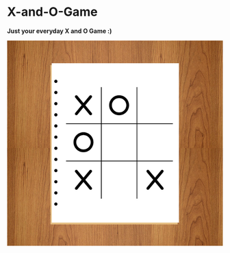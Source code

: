 # X-and-O-Game
**Just your everyday X and O Game :)**
<!-- ![Image of X and O Game](./img/x-and-o.PNG) -->
<img src="./img/x-and-o.PNG" max-width="400px" alt="Image of X and O Game" border-radius="20px" margin-top="1rem"/>